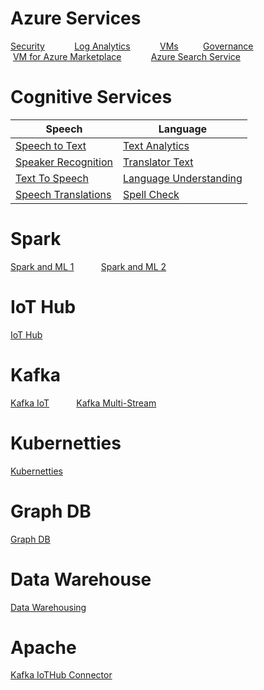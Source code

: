 
# Azure Services

[Security](https://microshak.github.io/MicroNotes/Notes.html?path=Azure/SecurityInAzure)  &nbsp; &nbsp; &nbsp; &nbsp; &nbsp; &nbsp;[Log Analytics](https://microshak.github.io/MicroNotes/Notes.html?path=Azure/LogAnalytics)  &nbsp; &nbsp; &nbsp; &nbsp; &nbsp; &nbsp;[VMs](https://microshak.github.io/MicroNotes/Notes.html?path=Azure/VMs)&nbsp; &nbsp; &nbsp; &nbsp; &nbsp;&nbsp;[Governance](https://microshak.github.io/MicroNotes/Notes.html?path=Azure/Governance) &nbsp; &nbsp; &nbsp; &nbsp; &nbsp; &nbsp;[VM&nbsp;for&nbsp;Azure&nbsp;Marketplace](https://microshak.github.io/MicroNotes/Notes.html?path=Azure/VMImageForMarketPlace)
&nbsp; &nbsp; &nbsp; &nbsp; &nbsp; &nbsp;[Azure Search Service](https://microshak.github.io/MicroNotes/Notes.html?path=Azure/AzureSearchService) 



# Cognitive Services

| Speech        | Language  |
| ------------- | -------------|
| [Speech to Text](https://microshak.github.io/MicroNotes/Notes.html?path=CognitiveServices/Speech/SpeechToText) | [Text Analytics](https://microshak.github.io/MicroNotes/Notes.html?path=CognitiveServices/Language/TextAnalytics) |
| [Speaker Recognition](https://microshak.github.io/MicroNotes/Notes.html?path=CognitiveServices/Speech/SpeakerRecognition) | [Translator Text](https://microshak.github.io/MicroNotes/Notes.html?path=CognitiveServices/Language/TranslatorText) |
| [Text To Speech](https://microshak.github.io/MicroNotes/Notes.html?path=CognitiveServices/Speech/TextToSpeech) | [Language Understanding](https://microshak.github.io/MicroNotes/Notes.html?path=CognitiveServices/Language/LanguageUnderstanding) |
| [Speech Translations](https://microshak.github.io/MicroNotes/Notes.html?path=CognitiveServices/Speech/SpeechTranslations) | [Spell Check](https://microshak.github.io/MicroNotes/Notes.html?path=CognitiveServices/Language/SpellCheck) |


    
# Spark
[Spark and ML 1](https://microshak.github.io/MicroNotes/Notes.html?path=BigData/Spark/Spark1)&nbsp; &nbsp; &nbsp; &nbsp; &nbsp; &nbsp;[Spark and ML 2](https://microshak.github.io/MicroNotes/Notes.html?path=BigData/Spark/Spark2)

# IoT Hub
[IoT Hub](https://microshak.github.io/MicroNotes/Notes.html?path=Azure/IoTHub)

# Kafka
[Kafka IoT](https://microshak.github.io/MicroNotes/Notes.html?path=BigData/Kafka/IoT)&nbsp; &nbsp; &nbsp; &nbsp; &nbsp; &nbsp;[Kafka Multi-Stream](https://microshak.github.io/MicroNotes/Notes.html?path=BigData/Kafka/Streams)

# Kubernetties
[Kubernetties](https://microshak.github.io/MicroNotes/Notes.html?path=Containers/Kubernetties/AKS)

# Graph DB
[Graph DB](https://microshak.github.io/MicroNotes/Notes.html?path=BigData/Graph/Gremlin)

# Data Warehouse
[Data Warehousing](https://microshak.github.io/MicroNotes/Notes.html?path=BigData/datawarehouse/Intro)





# Apache
[Kafka IoTHub Connector](https://microshak.github.io/MicroNotes/Notes.html?path=Apache/IoTHubKafka) 

